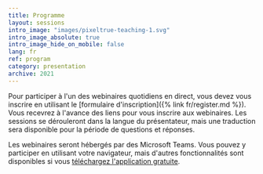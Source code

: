 ```yaml
---
title: Programme
layout: sessions
intro_image: "images/pixeltrue-teaching-1.svg"
intro_image_absolute: true
intro_image_hide_on_mobile: false
lang: fr
ref: program
category: presentation
archive: 2021
---
```


Pour participer à l'un des webinaires quotidiens en direct, vous devez vous inscrire en utilisant le [formulaire d'inscription]({% link fr/register.md %}). Vous recevrez à l'avance des liens pour vous inscrire aux webinaires. Les sessions se dérouleront dans la langue du présentateur, mais une traduction sera disponible pour la période de questions et réponses.

Les webinaires seront hébergés par des Microsoft Teams. Vous pouvez y participer en utilisant votre navigateur, mais d'autres fonctionnalités sont disponibles si vous [téléchargez l'application gratuite](https://www.microsoft.com/en-ca/microsoft-365/microsoft-teams/download-app).
